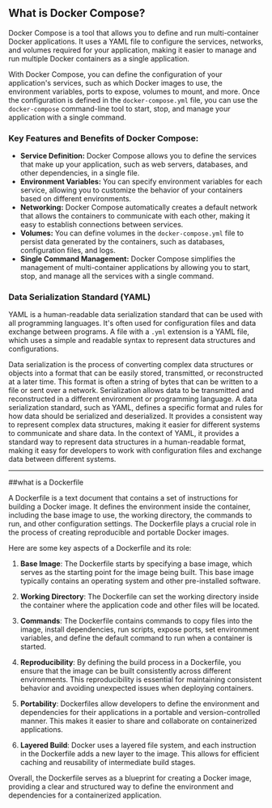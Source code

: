 ## What is Docker Compose?

Docker Compose is a tool that allows you to define and run multi-container Docker applications. It uses a YAML file to configure the services, networks, and volumes required for your application, making it easier to manage and run multiple Docker containers as a single application.

With Docker Compose, you can define the configuration of your application's services, such as which Docker images to use, the environment variables, ports to expose, volumes to mount, and more. Once the configuration is defined in the `docker-compose.yml` file, you can use the `docker-compose` command-line tool to start, stop, and manage your application with a single command.

### Key Features and Benefits of Docker Compose:

- **Service Definition:** Docker Compose allows you to define the services that make up your application, such as web servers, databases, and other dependencies, in a single file.
- **Environment Variables:** You can specify environment variables for each service, allowing you to customize the behavior of your containers based on different environments.
- **Networking:** Docker Compose automatically creates a default network that allows the containers to communicate with each other, making it easy to establish connections between services.
- **Volumes:** You can define volumes in the `docker-compose.yml` file to persist data generated by the containers, such as databases, configuration files, and logs.
- **Single Command Management:** Docker Compose simplifies the management of multi-container applications by allowing you to start, stop, and manage all the services with a single command.

### Data Serialization Standard (YAML)

YAML is a human-readable data serialization standard that can be used with all programming languages. It's often used for configuration files and data exchange between programs. A file with a `.yml` extension is a YAML file, which uses a simple and readable syntax to represent data structures and configurations.

Data serialization is the process of converting complex data structures or objects into a format that can be easily stored, transmitted, or reconstructed at a later time. This format is often a string of bytes that can be written to a file or sent over a network. Serialization allows data to be transmitted and reconstructed in a different environment or programming language. A data serialization standard, such as YAML, defines a specific format and rules for how data should be serialized and deserialized. It provides a consistent way to represent complex data structures, making it easier for different systems to communicate and share data. In the context of YAML, it provides a standard way to represent data structures in a human-readable format, making it easy for developers to work with configuration files and exchange data between different systems.

--------
##what is a Dockerfile

A Dockerfile is a text document that contains a set of instructions for building a Docker image. It defines the environment inside the container, including the base image to use, the working directory, the commands to run, and other configuration settings. The Dockerfile plays a crucial role in the process of creating reproducible and portable Docker images.

Here are some key aspects of a Dockerfile and its role:

1. **Base Image**: The Dockerfile starts by specifying a base image, which serves as the starting point for the image being built. This base image typically contains an operating system and other pre-installed software.

2. **Working Directory**: The Dockerfile can set the working directory inside the container where the application code and other files will be located.

3. **Commands**: The Dockerfile contains commands to copy files into the image, install dependencies, run scripts, expose ports, set environment variables, and define the default command to run when a container is started.

4. **Reproducibility**: By defining the build process in a Dockerfile, you ensure that the image can be built consistently across different environments. This reproducibility is essential for maintaining consistent behavior and avoiding unexpected issues when deploying containers.

5. **Portability**: Dockerfiles allow developers to define the environment and dependencies for their applications in a portable and version-controlled manner. This makes it easier to share and collaborate on containerized applications.

6. **Layered Build**: Docker uses a layered file system, and each instruction in the Dockerfile adds a new layer to the image. This allows for efficient caching and reusability of intermediate build stages.

Overall, the Dockerfile serves as a blueprint for creating a Docker image, providing a clear and structured way to define the environment and dependencies for a containerized application.

